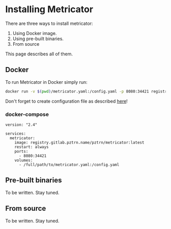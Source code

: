# Installing Metricator

There are three ways to install metricator:

1. Using Docker image.
2. Using pre-built binaries.
3. From source

This page describes all of them.

## Docker

To run Metricator in Docker simply run:

```bash
docker run -v $(pwd)/metricator.yaml:/config.yaml -p 8080:34421 registry.gitlab.pztrn.name/pztrn/metricator:latest
```

Don't forget to create configuration file as described [here](CONFIGURE.md)!

### docker-compose

```docker-compose
version: "2.4"

services:
  metricator:
    image: registry.gitlab.pztrn.name/pztrn/metricator:latest
    restart: always
    ports:
      - 8080:34421
    volumes:
      - /full/path/to/metricator.yaml:/config.yaml
```

## Pre-built binaries

To be written. Stay tuned.

## From source

To be written. Stay tuned.
